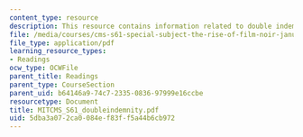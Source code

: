 ```yaml
---
content_type: resource
description: This resource contains information related to double indemnity.
file: /media/courses/cms-s61-special-subject-the-rise-of-film-noir-january-iap-2012/5dba3a072ca0084ef83ff5a44b6cb972_MITCMS_S61_doubleindemnity.pdf
file_type: application/pdf
learning_resource_types:
- Readings
ocw_type: OCWFile
parent_title: Readings
parent_type: CourseSection
parent_uid: b64146a9-74c7-2335-0836-97999e16ccbe
resourcetype: Document
title: MITCMS_S61_doubleindemnity.pdf
uid: 5dba3a07-2ca0-084e-f83f-f5a44b6cb972
---
```

